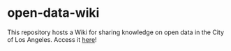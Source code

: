 # open-data-wiki

This repository hosts a Wiki for sharing knowledge on open data in the City of Los Angeles. Access it [here](https://github.com/CityOfLosAngeles/open-data-wiki/wiki)!

